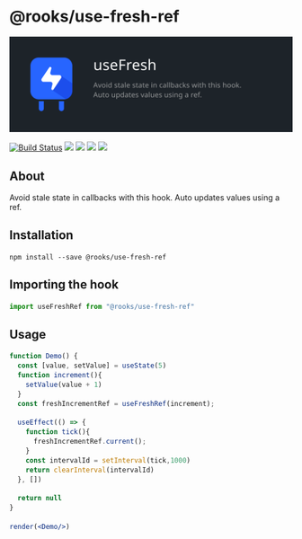 # @rooks/use-fresh-ref

![TitleCard](/packages/fresh-ref/title-card.svg)

[![Build Status](https://travis-ci.org/imbhargav5/rooks.svg?branch=master)](https://travis-ci.org/imbhargav5/rooks) ![](https://img.shields.io/npm/v/@rooks/use-fresh-ref/latest.svg) ![](https://img.shields.io/npm/l/@rooks/use-fresh-ref.svg) ![](https://img.shields.io/bundlephobia/min/@rooks/use-fresh-ref.svg) ![](https://img.shields.io/david/imbhargav5/rooks.svg?path=packages%2Ffresh)



## About
Avoid stale state in callbacks with this hook. Auto updates values using a ref.


[//]: # (Main)

## Installation

```
npm install --save @rooks/use-fresh-ref
```

## Importing the hook

```javascript
import useFreshRef from "@rooks/use-fresh-ref"
```

## Usage

```jsx
function Demo() {
  const [value, setValue] = useState(5)
  function increment(){
    setValue(value + 1)
  }
  const freshIncrementRef = useFreshRef(increment);
  
  useEffect(() => {
    function tick(){
      freshIncrementRef.current();
    }
    const intervalId = setInterval(tick,1000)
    return clearInterval(intervalId)
  }, [])

  return null
}

render(<Demo/>)
```
